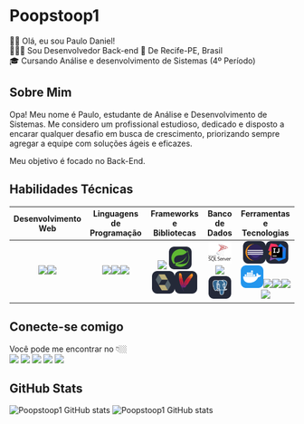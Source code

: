 # Poopstoop1

👋🏻 Olá, eu sou Paulo Daniel!  
👩🏼‍💻 Sou Desenvolvedor Back-end
 📍 De Recife-PE, Brasil  
🎓 Cursando Análise e desenvolvimento de Sistemas (4º Período)

## Sobre Mim

Opa! Meu nome é Paulo, estudante de Análise e Desenvolvimento de Sistemas. Me considero um profissional estudioso, dedicado e disposto a encarar qualquer desafio em busca de crescimento, priorizando sempre agregar a equipe com soluções ágeis e eficazes.

Meu objetivo é focado no Back-End.


## Habilidades Técnicas
| Desenvolvimento Web | Linguagens de Programação | Frameworks e Bibliotecas | Banco de Dados | Ferramentas e Tecnologias |
| :-----------------: | :-----------------------: | :----------------------: | :------------: | :-----------------------: |
| <img height="40" src="https://github.com/Poopstoop1/Poopstoop1/blob/main/Assets/icons/HTML.svg"><img height="40" src="https://github.com/Poopstoop1/Poopstoop1/blob/main/Assets/icons/CSS.svg"> | <img height="40" src="https://github.com/Poopstoop1/Poopstoop1/blob/main/Assets/icons/JavaScript.svg"><img height="40" src="https://github.com/Poopstoop1/Poopstoop1/blob/main/Assets/icons/Java-Dark.svg"><img height="40" src="https://github.com/Poopstoop1/Poopstoop1/blob/main/Assets/icons/C%23.svg"> | <img height="40" src="https://github.com/Poopstoop1/Poopstoop1/blob/main/Assets/icons/dotnet.svg"> <img height="40" src="https://github.com/Poopstoop1/Poopstoop1/blob/main/Assets/icons/Spring-Dark.svg"> <img height="40" src="https://github.com/Poopstoop1/Poopstoop1/blob/main/Assets/icons/Hibernate-Dark.svg"><img height="40" src="https://github.com/Poopstoop1/Poopstoop1/blob/main/Assets/icons/Maven-Dark.svg"> | <img height="40" src="https://github.com/Poopstoop1/Poopstoop1/blob/main/Assets/icons/SQLServer.svg"><img height="40" src="https://github.com/Poopstoop1/Poopstoop1/blob/main/Assets/icons/MySQL-Dark.svg"><img height="40" src="https://github.com/Poopstoop1/Poopstoop1/blob/main/Assets/icons/PostgreSQL-Dark.svg"> | <img height="40" src="https://github.com/Poopstoop1/Poopstoop1/blob/main/Assets/icons/Eclipse-Dark.svg"><img height="40" src="https://github.com/Poopstoop1/Poopstoop1/blob/main/Assets/icons/Idea-Dark.svg"><img height="40" src="https://github.com/Poopstoop1/Poopstoop1/blob/main/Assets/icons/Docker.svg"><img height="40" src="https://github.com/Poopstoop1/Poopstoop1/blob/main/Assets/icons/VSCode-Dark.svg"><img height="40" src="https://github.com/Poopstoop1/Poopstoop1/blob/main/Assets/icons/Git.svg"><img height="40" src="https://github.com/Poopstoop1/Poopstoop1/blob/main/Assets/icons/Github-Dark.svg"><img height="40" src="https://github.com/Poopstoop1/Poopstoop1/blob/main/Assets/icons/Discord.svg"> |

## Conecte-se comigo

Você pode me encontrar no 👇🏼  
[![](https://github.com/Poopstoop1/Poopstoop1/blob/main/Assets/images/instagram.png)](https://www.instagram.com/paulodaniel0202)
[![](https://github.com/Poopstoop1/Poopstoop1/blob/main/Assets/images/linkedin.png)](https://www.linkedin.com/in/paulo-daniel-990197240)
[![](https://github.com/Poopstoop1/Poopstoop1/blob/main/Assets/images/discord.png)](https://discord.gg/atkKBZnW)
[![](https://github.com/Poopstoop1/Poopstoop1/blob/main/Assets/images/facebook.png)](https://www.facebook.com/paulinhoressutti)
[![](https://github.com/Poopstoop1/Poopstoop1/blob/main/Assets/images/gmail.png)]()

## GitHub Stats

![Poopstoop1 GitHub stats](https://github-readme-stats.vercel.app/api?username=Poopstoop1&show_icons=true&theme=tokyonight)
![Poopstoop1 GitHub stats](https://github-readme-stats.vercel.app/api/top-langs/?username=Poopstoop1&layout=donut)
